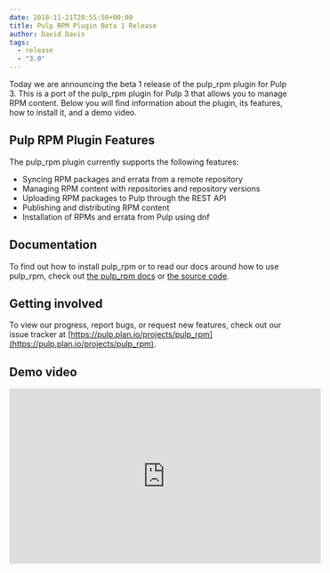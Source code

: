 ```yaml
---
date: 2018-11-21T20:55:50+00:00
title: Pulp RPM Plugin Beta 1 Release
author: David Davis
tags:
  - release
  - "3.0"
---
```

<!-- more -->
Today we are announcing the beta 1 release of the pulp_rpm plugin for Pulp 3. This is a port of the
pulp_rpm plugin for Pulp 3 that allows you to manage RPM content. Below you will find information
about the plugin, its features, how to install it, and a demo video.

## Pulp RPM Plugin Features

The pulp_rpm plugin currently supports the following features:

- Syncing RPM packages and errata from a remote repository
- Managing RPM content with repositories and repository versions
- Uploading RPM packages to Pulp through the REST API
- Publishing and distributing RPM content
- Installation of RPMs and errata from Pulp using dnf

## Documentation

To find out how to install pulp_rpm or to read our docs around how to use pulp_rpm, check out [the
pulp_rpm docs](https://pulp-rpm.readthedocs.io/en/latest/) or [the source
code](https://github.com/pulp/pulp_rpm).

## Getting involved

To view our progress, report bugs, or request new features, check out our issue tracker at
[https://pulp.plan.io/projects/pulp_rpm](https://pulp.plan.io/projects/pulp_rpm).

## Demo video

<iframe width="560" height="315" src="https://www.youtube.com/embed/xniMgTodmnc?start=448" frameborder="0" allow="accelerometer; autoplay; encrypted-media; gyroscope; picture-in-picture" allowfullscreen></iframe>
